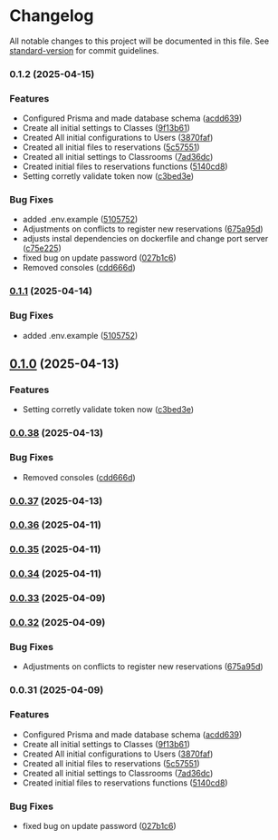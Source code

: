 # Changelog

All notable changes to this project will be documented in this file. See [standard-version](https://github.com/conventional-changelog/standard-version) for commit guidelines.

### 0.1.2 (2025-04-15)


### Features

* Configured Prisma and made database schema ([acdd639](https://github.com/Matheus-Rodrigues-EC/ReservaLab-NestJS/commit/acdd6396c9462473535796fc959e3432a4e3c037))
* Create all initial settings to Classes ([9f13b61](https://github.com/Matheus-Rodrigues-EC/ReservaLab-NestJS/commit/9f13b612625d2cb3463460a20b2f5e7f318f9689))
* Created All initial configurations to Users ([3870faf](https://github.com/Matheus-Rodrigues-EC/ReservaLab-NestJS/commit/3870faf16ddb5567855e6eaa96cf9e61293bf0d4))
* Created all initial files to reservations ([5c57551](https://github.com/Matheus-Rodrigues-EC/ReservaLab-NestJS/commit/5c57551ec7092650ac54a1f52d8dc9054eab0bc1))
* Created all initial settings to Classrooms ([7ad36dc](https://github.com/Matheus-Rodrigues-EC/ReservaLab-NestJS/commit/7ad36dcf5d877ab7fc57e085de0acf0760c67703))
* Created initial files to reservations functions ([5140cd8](https://github.com/Matheus-Rodrigues-EC/ReservaLab-NestJS/commit/5140cd82915b0283e6a8fdd09e23c420c1deb588))
* Setting corretly validate token now ([c3bed3e](https://github.com/Matheus-Rodrigues-EC/ReservaLab-NestJS/commit/c3bed3e6dd9e26ffd343311d5419fc1374265e49))


### Bug Fixes

* added .env.example ([5105752](https://github.com/Matheus-Rodrigues-EC/ReservaLab-NestJS/commit/5105752dc3e5162e25f820b5b2c646783070e50e))
* Adjustments on conflicts to register new reservations ([675a95d](https://github.com/Matheus-Rodrigues-EC/ReservaLab-NestJS/commit/675a95d3e5fd61434ae0c5780d4686d95a2c27d1))
* adjusts instal dependencies on dockerfile and change port server ([c75e225](https://github.com/Matheus-Rodrigues-EC/ReservaLab-NestJS/commit/c75e225afd8f098a1359c7307d1aa35ff30509a4))
* fixed bug on update password ([027b1c6](https://github.com/Matheus-Rodrigues-EC/ReservaLab-NestJS/commit/027b1c68b33100f8097d2d47deb9b44208b4cbfa))
* Removed consoles ([cdd666d](https://github.com/Matheus-Rodrigues-EC/ReservaLab-NestJS/commit/cdd666d0d2572761d0938ed93c62978d9c9c864a))

### [0.1.1](https://github.com/Matheus-Rodrigues-EC/ReservaLab-NestJS/compare/v0.1.0...v0.1.1) (2025-04-14)


### Bug Fixes

* added .env.example ([5105752](https://github.com/Matheus-Rodrigues-EC/ReservaLab-NestJS/commit/5105752dc3e5162e25f820b5b2c646783070e50e))

## [0.1.0](https://github.com/Matheus-Rodrigues-EC/ReservaLab-NestJS/compare/v0.0.38...v0.1.0) (2025-04-13)


### Features

* Setting corretly validate token now ([c3bed3e](https://github.com/Matheus-Rodrigues-EC/ReservaLab-NestJS/commit/c3bed3e6dd9e26ffd343311d5419fc1374265e49))

### [0.0.38](https://github.com/Matheus-Rodrigues-EC/ReservaLab-NestJS/compare/v0.0.37...v0.0.38) (2025-04-13)


### Bug Fixes

* Removed consoles ([cdd666d](https://github.com/Matheus-Rodrigues-EC/ReservaLab-NestJS/commit/cdd666d0d2572761d0938ed93c62978d9c9c864a))

### [0.0.37](https://github.com/Matheus-Rodrigues-EC/ReservaLab-NestJS/compare/v0.0.36...v0.0.37) (2025-04-13)

### [0.0.36](https://github.com/Matheus-Rodrigues-EC/ReservaLab-NestJS/compare/v0.0.35...v0.0.36) (2025-04-11)

### [0.0.35](https://github.com/Matheus-Rodrigues-EC/ReservaLab-NestJS/compare/v0.0.34...v0.0.35) (2025-04-11)

### [0.0.34](https://github.com/Matheus-Rodrigues-EC/ReservaLab-NestJS/compare/v0.0.33...v0.0.34) (2025-04-11)

### [0.0.33](https://github.com/Matheus-Rodrigues-EC/ReservaLab-NestJS/compare/v0.0.32...v0.0.33) (2025-04-09)

### [0.0.32](https://github.com/Matheus-Rodrigues-EC/ReservaLab-NestJS/compare/v0.0.31...v0.0.32) (2025-04-09)


### Bug Fixes

* Adjustments on conflicts to register new reservations ([675a95d](https://github.com/Matheus-Rodrigues-EC/ReservaLab-NestJS/commit/675a95d3e5fd61434ae0c5780d4686d95a2c27d1))

### 0.0.31 (2025-04-09)


### Features

* Configured Prisma and made database schema ([acdd639](https://github.com/Matheus-Rodrigues-EC/ReservaLab-NestJS/commit/acdd6396c9462473535796fc959e3432a4e3c037))
* Create all initial settings to Classes ([9f13b61](https://github.com/Matheus-Rodrigues-EC/ReservaLab-NestJS/commit/9f13b612625d2cb3463460a20b2f5e7f318f9689))
* Created All initial configurations to Users ([3870faf](https://github.com/Matheus-Rodrigues-EC/ReservaLab-NestJS/commit/3870faf16ddb5567855e6eaa96cf9e61293bf0d4))
* Created all initial files to reservations ([5c57551](https://github.com/Matheus-Rodrigues-EC/ReservaLab-NestJS/commit/5c57551ec7092650ac54a1f52d8dc9054eab0bc1))
* Created all initial settings to Classrooms ([7ad36dc](https://github.com/Matheus-Rodrigues-EC/ReservaLab-NestJS/commit/7ad36dcf5d877ab7fc57e085de0acf0760c67703))
* Created initial files to reservations functions ([5140cd8](https://github.com/Matheus-Rodrigues-EC/ReservaLab-NestJS/commit/5140cd82915b0283e6a8fdd09e23c420c1deb588))


### Bug Fixes

* fixed bug on update password ([027b1c6](https://github.com/Matheus-Rodrigues-EC/ReservaLab-NestJS/commit/027b1c68b33100f8097d2d47deb9b44208b4cbfa))
